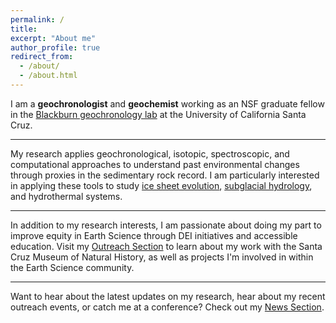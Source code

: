 ```yaml
---
permalink: /
title: 
excerpt: "About me"
author_profile: true
redirect_from:
  - /about/
  - /about.html
---
```


I am a **geochronologist** and **geochemist** working as an NSF graduate fellow in the [Blackburn geochronology lab](https://ucscgeochronology.sites.ucsc.edu/) at the University of California Santa Cruz.

---

My research applies geochronological, isotopic, spectroscopic, and computational approaches to understand past environmental changes through proxies in the sedimentary rock record.  I am particularly interested in applying these tools to study [ice sheet evolution](https://gavinpiccione.github.io/research/IceDynamics), [subglacial hydrology](https://gavinpiccione.github.io/research/SubglacialHydro), and hydrothermal systems.

---

In addition to my research interests, I am passionate about doing my part to improve equity in Earth Science through DEI initiatives and accessible education. Visit my [Outreach Section](https://gavinpiccione.github.io/outreach/) to learn about my work with the Santa Cruz Museum of Natural History, as well as projects I'm involved in within the Earth Science community.

---

Want to hear about the latest updates on my research, hear about my recent outreach events, or catch me at a conference? Check out my [News Section](https://gavinpiccione.github.io/year-archive/).
